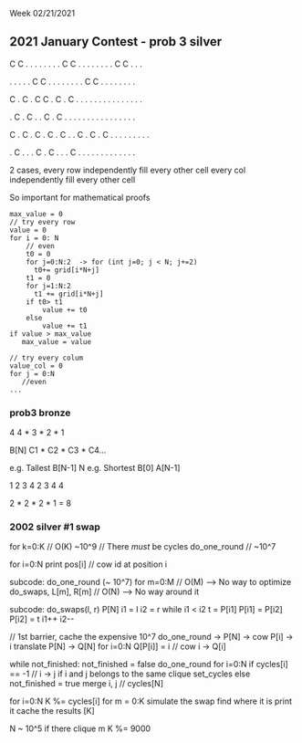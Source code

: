 Week 02/21/2021

## 2021 January Contest - prob 3 silver

C C . . .
. . . . .
C C . . .
. . . . .
C C . . . 

. . . . .
C C . . .
. . . . .
C C . . .
. . . . . 

C . C . C
C . C . C
. . . . .
. . . . .
. . . . . 

. C . C .
. C . C .
. . . . .
. . . . .
. . . . . 

C . C . C
. C . C .
. C . C .
C . . . .
. . . . . 

. C . . .
C . C . .
. C . . .
. . . . .
. . . . . 

2 cases, every row independently fill every other cell
         every col independently fill every other cell
		 
So important for mathematical proofs

```
max_value = 0
// try every row 
value = 0
for i = 0: N
    // even
    t0 = 0
    for j=0:N:2  -> for (int j=0; j < N; j+=2)
      t0+= grid[i*N+j]
    t1 = 0
    for j=1:N:2
      t1 += grid[i*N+j]
    if t0> t1
		value += t0
	else
		value += t1
if value > max_value
   max_value = value

// try every colum
value_col = 0
for j = 0:N
   //even
...   
```

### prob3 bronze
4
4 * 3 * 2 * 1

B[N] 
C1 * C2 * C3 * C4...

e.g. Tallest B[N-1] N 
e.g. Shortest B[0] 
A[N-1]

1 2 3 4
2 3 4 4

2 * 2 * 2 * 1 = 8

### 2002 silver #1 swap
for k=0:K        // O(K) ~10^9
    // There *must* be cycles
    do_one_round  // ~10^7


for i=0:N
    print pos[i]	//   cow id at position i

subcode: do_one_round (~ 10^7)
    for m=0:M    // O(M)             --> No way to optimize
        do_swaps, L[m], R[m] // O(N) --> No way around it
			
subcode: do_swaps(l, r)
    P[N]
    i1 = l
    i2 = r
    while i1 < i2
		t = P[i1]
		P[i1] = P[i2]
		P[i2] = t
		i1++
		i2--

// 1st barrier, cache the expensive 10^7
do_one_round -> P[N] -> cow P[i] -> i
translate P[N] -> Q[N]
for i=0:N
	Q[P[i]] = i   // cow i -> Q[i]

while not_finished:	
    not_finished = false
	do_one_round
    for i=0:N
	    if cycles[i] == -1
		   // i -> j
		   if i and j belongs to the same clique
				set_cycles
		   else	   
		        not_finished = true
				merge i, j
// cycles[N]

for i=0:N
    K %= cycles[i]
	for m = 0:K
	     simulate the swap
		 find where it is
		 print it
	cache the results [K]	 
    	
N ~ 10^5
 if there clique m K %= 9000		   
	





	  

